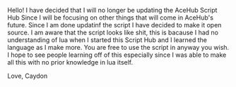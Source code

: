 Hello! I have decided that I will no longer be updating the AceHub Script Hub Since I will be focusing on other things that will come in AceHub's future.
Since I am done updatinf the script I have decided to make it open source. I am aware that the script looks like shit, this is bacause I had no understanding of lua
when I started this Script Hub and I learned the language as I make more. You are free to use the script in anyway you wish. I hope to see people learning off of this
especially since I was able to make all this with no prior knowledge in lua itself.

Love,
Caydon
